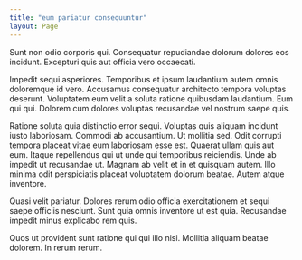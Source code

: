 ```yaml
---
title: "eum pariatur consequuntur"
layout: Page
---
```

Sunt non odio corporis qui. Consequatur repudiandae dolorum dolores eos incidunt. Excepturi quis aut officia vero occaecati.
 Impedit sequi asperiores. Temporibus et ipsum laudantium autem omnis doloremque id vero. Accusamus consequatur architecto tempora voluptas deserunt. Voluptatem eum velit a soluta ratione quibusdam laudantium. Eum qui qui. Dolorem cum dolores voluptas recusandae vel nostrum saepe quis.
 Ratione soluta quia distinctio error sequi. Voluptas quis aliquam incidunt iusto laboriosam. Commodi ab accusantium. Ut mollitia sed. Odit corrupti tempora placeat vitae eum laboriosam esse est. Quaerat ullam quis aut eum.
Itaque repellendus qui ut unde qui temporibus reiciendis. Unde ab impedit ut recusandae ut. Magnam ab velit et in et quisquam autem. Illo minima odit perspiciatis placeat voluptatem dolorum beatae. Autem atque inventore.
 Quasi velit pariatur. Dolores rerum odio officia exercitationem et sequi saepe officiis nesciunt. Sunt quia omnis inventore ut est quia. Recusandae impedit minus explicabo rem quis.
 Quos ut provident sunt ratione qui qui illo nisi. Mollitia aliquam beatae dolorem. In rerum rerum.
